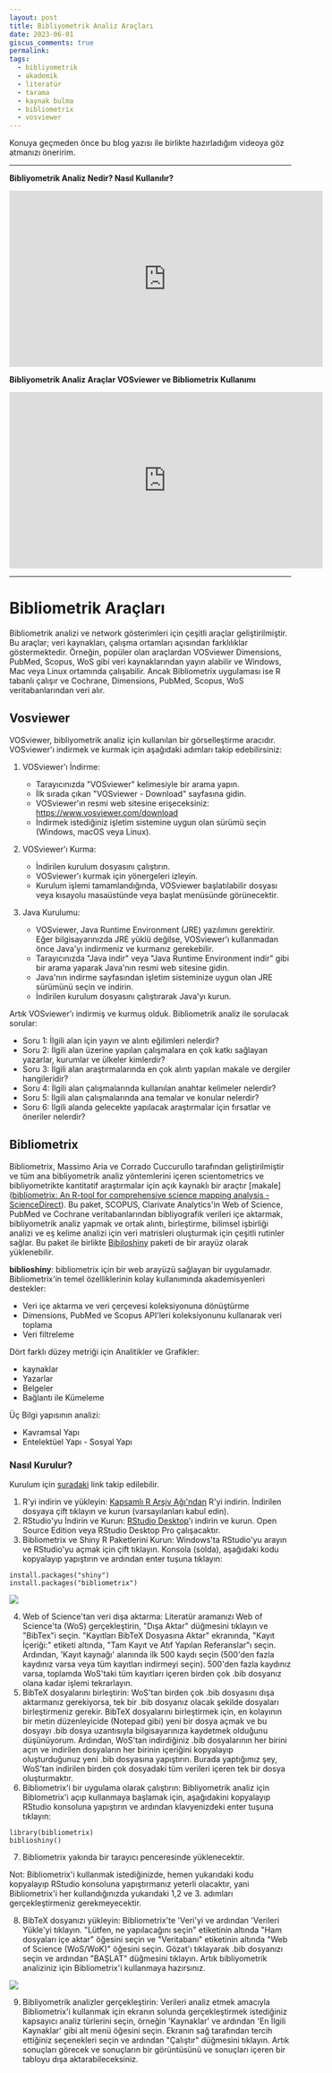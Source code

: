 ```yaml
---
layout: post
title: Bibliyometrik Analiz Araçları
date: 2023-06-01
giscus_comments: true
permalink: 
tags:
  - bibliyometrik
  - akademik
  - literatür
  - tarama
  - kaynak bulma
  - bibliometrix
  - vosviewer
---
```


Konuya geçmeden önce bu blog yazısı ile birlikte hazırladığım videoya göz atmanızı öneririm.

---
**Bibliyometrik Analiz Nedir? Nasıl Kullanılır?**
<iframe width="560" height="315" src="https://www.youtube.com/embed/OXw2jo7_4HY" title="YouTube video player" frameborder="0" allow="accelerometer; autoplay; clipboard-write; encrypted-media; gyroscope; picture-in-picture; web-share" allowfullscreen></iframe>

**Bibliyometrik Analiz Araçlar VOSviewer ve Bibliometrix Kullanımı**
<iframe width="560" height="315" src="https://www.youtube.com/embed/7Y687ALw-lU" title="YouTube video player" frameborder="0" allow="accelerometer; autoplay; clipboard-write; encrypted-media; gyroscope; picture-in-picture; web-share" allowfullscreen></iframe>


---

# Bibliometrik Araçları
Bibliometrik analizi ve network gösterimleri için çeşitli araçlar geliştirilmiştir. Bu araçlar; veri kaynakları, çalışma ortamları açısından farklılıklar göstermektedir. Örneğin, popüler olan araçlardan VOSviewer Dimensions, PubMed, Scopus, WoS gibi veri kaynaklarından yayın alabilir ve Windows, Mac veya Linux ortamında çalışabilir. Ancak Bibliometrix uygulaması ise R tabanlı çalışır ve Cochrane, Dimensions, PubMed, Scopus, WoS veritabanlarından veri alır.
## Vosviewer
VOSviewer, bibliyometrik analiz için kullanılan bir görselleştirme aracıdır. VOSviewer'ı indirmek ve kurmak için aşağıdaki adımları takip edebilirsiniz:

1. VOSviewer'ı İndirme:
   - Tarayıcınızda "VOSviewer" kelimesiyle bir arama yapın.
   - İlk sırada çıkan "VOSviewer - Download" sayfasına gidin.
   - VOSviewer'ın resmi web sitesine erişeceksiniz: https://www.vosviewer.com/download
   - İndirmek istediğiniz işletim sistemine uygun olan sürümü seçin (Windows, macOS veya Linux).

2. VOSviewer'ı Kurma:
   - İndirilen kurulum dosyasını çalıştırın.
   - VOSviewer'ı kurmak için yönergeleri izleyin.
   - Kurulum işlemi tamamlandığında, VOSviewer başlatılabilir dosyası veya kısayolu masaüstünde veya başlat menüsünde görünecektir.

3. Java Kurulumu:
   - VOSviewer, Java Runtime Environment (JRE) yazılımını gerektirir. Eğer bilgisayarınızda JRE yüklü değilse, VOSviewer'ı kullanmadan önce Java'yı indirmeniz ve kurmanız gerekebilir.
   - Tarayıcınızda "Java indir" veya "Java Runtime Environment indir" gibi bir arama yaparak Java'nın resmi web sitesine gidin.
   - Java'nın indirme sayfasından işletim sisteminize uygun olan JRE sürümünü seçin ve indirin.
   - İndirilen kurulum dosyasını çalıştırarak Java'yı kurun.

Artık VOSviewer'ı indirmiş ve kurmuş olduk.
Bibliometrik analiz ile sorulacak sorular:
- Soru 1: İlgili alan için yayın ve alıntı eğilimleri nelerdir?
- Soru 2: İlgili alan üzerine yapılan çalışmalara en çok katkı sağlayan yazarlar, kurumlar ve ülkeler kimlerdir?
- Soru 3: İlgili alan araştırmalarında en çok alıntı yapılan makale ve dergiler hangileridir?
- Soru 4: İlgili alan çalışmalarında kullanılan anahtar kelimeler nelerdir?
- Soru 5: İlgili alan çalışmalarında ana temalar ve konular nelerdir?
- Soru 6: İlgili alanda gelecekte yapılacak araştırmalar için fırsatlar ve öneriler nelerdir? 

## Bibliometrix

Bibliometrix, Massimo Aria ve Corrado Cuccurullo tarafından geliştirilmiştir ve tüm ana bibliyometrik analiz yöntemlerini içeren scientometrics ve bibliyometrikte kantitatif araştırmalar için açık kaynaklı bir araçtır [makale]([bibliometrix: An R-tool for comprehensive science mapping analysis - ScienceDirect](https://www.sciencedirect.com/science/article/pii/S1751157717300500)). Bu paket, SCOPUS, Clarivate Analytics'in Web of Science, PubMed ve Cochrane veritabanlarından bibliyografik verileri içe aktarmak, bibliyometrik analiz yapmak ve ortak alıntı, birleştirme, bilimsel işbirliği analizi ve eş kelime analizi için veri matrisleri oluşturmak için çeşitli rutinler sağlar. Bu paket ile birlikte [Bibiloshiny](https://www.bibliometrix.org/home/index.php/layout/biblioshiny) paketi de bir arayüz olarak yüklenebilir.

**biblioshiny**: bibliometrix için bir web arayüzü sağlayan bir uygulamadır. Bibliometrix'in temel özelliklerinin kolay kullanımında akademisyenleri destekler:

- Veri içe aktarma ve veri çerçevesi koleksiyonuna dönüştürme
- Dimensions, PubMed ve Scopus API'leri koleksiyonunu kullanarak veri toplama
- Veri filtreleme

Dört farklı düzey metriği için Analitikler ve Grafikler:

- kaynaklar
- Yazarlar
- Belgeler
- Bağlantı ile Kümeleme

Üç Bilgi yapısının analizi:

- Kavramsal Yapı
- Entelektüel Yapı
- Sosyal Yapı

### Nasıl Kurulur?
Kurulum için [şuradaki](https://bibliometrix.org/biblioshiny/biblioshiny1.html) link takip edilebilir.

1. R'yi indirin ve yükleyin: [Kapsamlı R Arşiv Ağı'ndan](https://cran.r-project.org/bin/windows/base/) R'yi indirin. İndirilen dosyaya çift tıklayın ve kurun (varsayılanları kabul edin).
2. RStudio'yu İndirin ve Kurun: [RStudio Desktop](https://www.rstudio.com/products/rstudio/#rstudio-desktop)'ı indirin ve kurun. Open Source Edition veya RStudio Desktop Pro çalışacaktır.
3. Bibliometrix ve Shiny R Paketlerini Kurun: Windows'ta RStudio'yu arayın ve RStudio'yu açmak için çift tıklayın. Konsola (solda), aşağıdaki kodu kopyalayıp yapıştırın ve ardından enter tuşuna tıklayın:

```
install.packages("shiny")
install.packages("bibliometrix")
```
<img src = "https://i.vgy.me/0k0ZIO.png">

4. Web of Science'tan veri dışa aktarma: Literatür aramanızı Web of Science'ta (WoS) gerçekleştirin, "Dışa Aktar" düğmesini tıklayın ve "BibTex"i seçin. "Kayıtları BibTeX Dosyasına Aktar" ekranında, "Kayıt İçeriği:" etiketi altında, "Tam Kayıt ve Atıf Yapılan Referanslar"ı seçin. Ardından, 'Kayıt kaynağı' alanında ilk 500 kaydı seçin (500'den fazla kaydınız varsa veya tüm kayıtları indirmeyi seçin). 500'den fazla kaydınız varsa, toplamda WoS'taki tüm kayıtları içeren birden çok .bib dosyanız olana kadar işlemi tekrarlayın.
5. BibTeX dosyalarını birleştirin: WoS'tan birden çok .bib dosyasını dışa aktarmanız gerekiyorsa, tek bir .bib dosyanız olacak şekilde dosyaları birleştirmeniz gerekir. BibTeX dosyalarını birleştirmek için, en kolayının bir metin düzenleyicide (Notepad gibi) yeni bir dosya açmak ve bu dosyayı .bib dosya uzantısıyla bilgisayarınıza kaydetmek olduğunu düşünüyorum. Ardından, WoS'tan indirdiğiniz .bib dosyalarının her birini açın ve indirilen dosyaların her birinin içeriğini kopyalayıp oluşturduğunuz yeni .bib dosyasına yapıştırın. Burada yaptığımız şey, WoS'tan indirilen birden çok dosyadaki tüm verileri içeren tek bir dosya oluşturmaktır.
6. Bibliometrix'i bir uygulama olarak çalıştırın: Bibliyometrik analiz için Biblometrix'i açıp kullanmaya başlamak için, aşağıdakini kopyalayıp RStudio konsoluna yapıştırın ve ardından klavyenizdeki enter tuşuna tıklayın:
```
library(bibliometrix)
biblioshiny()
```
7. Bibliometrix yakında bir tarayıcı penceresinde yüklenecektir.

Not: Bibliometrix'i kullanmak istediğinizde, hemen yukarıdaki kodu kopyalayıp RStudio konsoluna yapıştırmanız yeterli olacaktır, yani Bibliometrix'i her kullandığınızda yukarıdaki 1,2 ve 3. adımları gerçekleştirmeniz gerekmeyecektir.

8. BibTeX dosyanızı yükleyin: Bibliometrix'te 'Veri'yi ve ardından 'Verileri Yükle'yi tıklayın. "Lütfen, ne yapılacağını seçin" etiketinin altında "Ham dosyaları içe aktar" öğesini seçin ve "Veritabanı" etiketinin altında "Web of Science (WoS/WoK)" öğesini seçin. Gözat'ı tıklayarak .bib dosyanızı seçin ve ardından "BAŞLAT" düğmesini tıklayın. Artık bibliyometrik analiziniz için Bibliometrix'i kullanmaya hazırsınız.

<img src="https://i.vgy.me/PV4s94.png">

9. Bibliyometrik analizler gerçekleştirin: Verileri analiz etmek amacıyla Bibliometrix'i kullanmak için ekranın solunda gerçekleştirmek istediğiniz kapsayıcı analiz türlerini seçin, örneğin 'Kaynaklar' ve ardından 'En İlgili Kaynaklar' gibi alt menü öğesini seçin. Ekranın sağ tarafından tercih ettiğiniz seçenekleri seçin ve ardından "Çalıştır" düğmesini tıklayın. Artık sonuçları görecek ve sonuçların bir görüntüsünü ve sonuçları içeren bir tabloyu dışa aktarabileceksiniz.